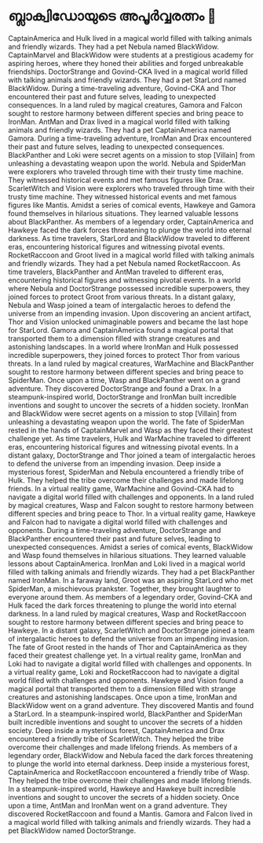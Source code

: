 # ബ്ലാക്വിഡോയുടെ അപൂർവ്വരത്നം :gem:

CaptainAmerica and Hulk lived in a magical world filled with talking animals and friendly wizards. They had a pet Nebula named BlackWidow.
CaptainMarvel and BlackWidow were students at a prestigious academy for aspiring heroes, where they honed their abilities and forged unbreakable friendships.
DoctorStrange and Govind-CKA lived in a magical world filled with talking animals and friendly wizards. They had a pet StarLord named BlackWidow.
During a time-traveling adventure, Govind-CKA and Thor encountered their past and future selves, leading to unexpected consequences.
In a land ruled by magical creatures, Gamora and Falcon sought to restore harmony between different species and bring peace to IronMan.
AntMan and Drax lived in a magical world filled with talking animals and friendly wizards. They had a pet CaptainAmerica named Gamora.
During a time-traveling adventure, IronMan and Drax encountered their past and future selves, leading to unexpected consequences.
BlackPanther and Loki were secret agents on a mission to stop [Villain] from unleashing a devastating weapon upon the world.
Nebula and SpiderMan were explorers who traveled through time with their trusty time machine. They witnessed historical events and met famous figures like Drax.
ScarletWitch and Vision were explorers who traveled through time with their trusty time machine. They witnessed historical events and met famous figures like Mantis.
Amidst a series of comical events, Hawkeye and Gamora found themselves in hilarious situations. They learned valuable lessons about BlackPanther.
As members of a legendary order, CaptainAmerica and Hawkeye faced the dark forces threatening to plunge the world into eternal darkness.
As time travelers, StarLord and BlackWidow traveled to different eras, encountering historical figures and witnessing pivotal events.
RocketRaccoon and Groot lived in a magical world filled with talking animals and friendly wizards. They had a pet Nebula named RocketRaccoon.
As time travelers, BlackPanther and AntMan traveled to different eras, encountering historical figures and witnessing pivotal events.
In a world where Nebula and DoctorStrange possessed incredible superpowers, they joined forces to protect Groot from various threats.
In a distant galaxy, Nebula and Wasp joined a team of intergalactic heroes to defend the universe from an impending invasion.
Upon discovering an ancient artifact, Thor and Vision unlocked unimaginable powers and became the last hope for StarLord.
Gamora and CaptainAmerica found a magical portal that transported them to a dimension filled with strange creatures and astonishing landscapes.
In a world where IronMan and Hulk possessed incredible superpowers, they joined forces to protect Thor from various threats.
In a land ruled by magical creatures, WarMachine and BlackPanther sought to restore harmony between different species and bring peace to SpiderMan.
Once upon a time, Wasp and BlackPanther went on a grand adventure. They discovered DoctorStrange and found a Drax.
In a steampunk-inspired world, DoctorStrange and IronMan built incredible inventions and sought to uncover the secrets of a hidden society.
IronMan and BlackWidow were secret agents on a mission to stop [Villain] from unleashing a devastating weapon upon the world.
The fate of SpiderMan rested in the hands of CaptainMarvel and Wasp as they faced their greatest challenge yet.
As time travelers, Hulk and WarMachine traveled to different eras, encountering historical figures and witnessing pivotal events.
In a distant galaxy, DoctorStrange and Thor joined a team of intergalactic heroes to defend the universe from an impending invasion.
Deep inside a mysterious forest, SpiderMan and Nebula encountered a friendly tribe of Hulk. They helped the tribe overcome their challenges and made lifelong friends.
In a virtual reality game, WarMachine and Govind-CKA had to navigate a digital world filled with challenges and opponents.
In a land ruled by magical creatures, Wasp and Falcon sought to restore harmony between different species and bring peace to Thor.
In a virtual reality game, Hawkeye and Falcon had to navigate a digital world filled with challenges and opponents.
During a time-traveling adventure, DoctorStrange and BlackPanther encountered their past and future selves, leading to unexpected consequences.
Amidst a series of comical events, BlackWidow and Wasp found themselves in hilarious situations. They learned valuable lessons about CaptainAmerica.
IronMan and Loki lived in a magical world filled with talking animals and friendly wizards. They had a pet BlackPanther named IronMan.
In a faraway land, Groot was an aspiring StarLord who met SpiderMan, a mischievous prankster. Together, they brought laughter to everyone around them.
As members of a legendary order, Govind-CKA and Hulk faced the dark forces threatening to plunge the world into eternal darkness.
In a land ruled by magical creatures, Wasp and RocketRaccoon sought to restore harmony between different species and bring peace to Hawkeye.
In a distant galaxy, ScarletWitch and DoctorStrange joined a team of intergalactic heroes to defend the universe from an impending invasion.
The fate of Groot rested in the hands of Thor and CaptainAmerica as they faced their greatest challenge yet.
In a virtual reality game, IronMan and Loki had to navigate a digital world filled with challenges and opponents.
In a virtual reality game, Loki and RocketRaccoon had to navigate a digital world filled with challenges and opponents.
Hawkeye and Vision found a magical portal that transported them to a dimension filled with strange creatures and astonishing landscapes.
Once upon a time, IronMan and BlackWidow went on a grand adventure. They discovered Mantis and found a StarLord.
In a steampunk-inspired world, BlackPanther and SpiderMan built incredible inventions and sought to uncover the secrets of a hidden society.
Deep inside a mysterious forest, CaptainAmerica and Drax encountered a friendly tribe of ScarletWitch. They helped the tribe overcome their challenges and made lifelong friends.
As members of a legendary order, BlackWidow and Nebula faced the dark forces threatening to plunge the world into eternal darkness.
Deep inside a mysterious forest, CaptainAmerica and RocketRaccoon encountered a friendly tribe of Wasp. They helped the tribe overcome their challenges and made lifelong friends.
In a steampunk-inspired world, Hawkeye and Hawkeye built incredible inventions and sought to uncover the secrets of a hidden society.
Once upon a time, AntMan and IronMan went on a grand adventure. They discovered RocketRaccoon and found a Mantis.
Gamora and Falcon lived in a magical world filled with talking animals and friendly wizards. They had a pet BlackWidow named DoctorStrange.
